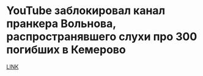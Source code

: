 # YouTube заблокировал канал пранкера Вольнова, распространявшего слухи про 300 погибших в Кемерово



[LINK](https://varlamov.ru/2949083.html)